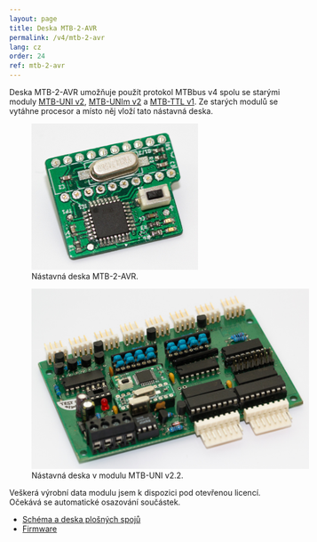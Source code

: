 ```yaml
---
layout: page
title: Deska MTB-2-AVR
permalink: /v4/mtb-2-avr
lang: cz
order: 24
ref: mtb-2-avr
---
```


Deska MTB-2-AVR umožňuje použít protokol MTBbus v4 spolu se starými moduly
[MTB-UNI v2](/v2/uni), [MTB-UNIm v2](/v2/unim) a [MTB-TTL v1](/v2/ttl).
Ze starých modulů se vytáhne procesor a místo něj vloží tato nástavná deska.

<figure>
<img src="/assets/img/mtb4/uni-2-upgrade-alone.jpg" alt="Modul MTB-UNI v4.0" style="max-width: 300px" />
<figcaption>Nástavná deska MTB-2-AVR.</figcaption>
</figure>

<figure>
<img src="/assets/img/mtb4/uni-2-upgrade-all.jpg" alt="Modul MTB-UNI v4.0" style="max-width: 500px" />
<figcaption>Nástavná deska v modulu MTB-UNI v2.2.</figcaption>
</figure>

Veškerá výrobní data modulu jsem k dispozici pod otevřenou licencí. Očekává se
automatické osazování součástek.

 * [Schéma a deska plošných spojů](https://github.com/kmzbrnoI/mtb-2-avr-pcb)
 * [Firmware](https://github.com/kmzbrnoI/mtb-2-avr-fw)
